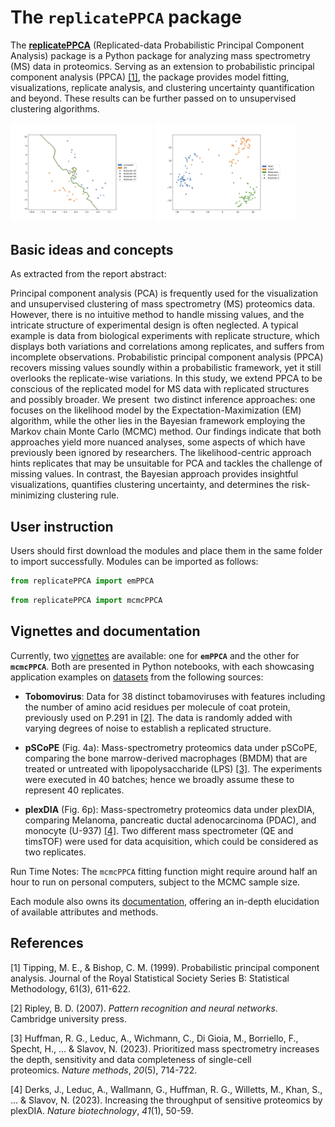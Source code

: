 # The `replicatePPCA` package

The [**replicatePPCA**](https://github.com/wenjie-fan/replicatePPCA/) (Replicated-data Probabilistic Principal Component Analysis) package is a Python package for analyzing mass spectrometry (MS) data in proteomics. Serving as an extension to probabilistic principal component analysis (PPCA) [[1]](#1), the package provides model fitting, visualizations, replicate analysis, and clustering uncertainty quantification and beyond. These results can be further passed on to unsupervised clustering algorithms.

<p float="middle">
    <img src="https://raw.githubusercontent.com/wenjie-fan/replicatePPCA/main/assets/emPPCA1.jpg" width="45%" />
    <img src="https://raw.githubusercontent.com/wenjie-fan/replicatePPCA/main/assets/emPPCA2.jpg" width="45%" />
</p>

## Basic ideas and concepts

As extracted from the report abstract:

Principal component analysis (PCA) is frequently used for the visualization and unsupervised clustering of mass spectrometry (MS) proteomics data. However, there is no intuitive method to handle missing values, and the intricate structure of experimental design is often neglected. A typical example is data from biological experiments with replicate structure, which displays both variations and correlations among replicates, and suffers from incomplete observations. Probabilistic principal component analysis (PPCA) recovers missing values soundly within a probabilistic framework, yet it still overlooks the replicate-wise variations. In this study, we extend PPCA to be conscious of the replicated model for MS data with replicated structures and possibly broader. We present  two distinct inference approaches: one focuses on the likelihood model by the Expectation-Maximization (EM) algorithm, while the other lies in the Bayesian framework employing the Markov chain Monte Carlo (MCMC) method. Our findings indicate that both approaches yield more nuanced analyses, some aspects of which have previously been ignored by researchers. The likelihood-centric approach hints replicates that may be unsuitable for PCA and tackles the challenge of missing values. In contrast, the Bayesian approach provides insightful visualizations, quantifies clustering uncertainty, and determines the risk-minimizing clustering rule.

## User instruction

Users should first download the modules and place them in the same folder to import successfully. Modules can be imported as follows:

``` python
from replicatePPCA import emPPCA
```

``` python
from replicatePPCA import mcmcPPCA
```

## Vignettes and documentation

Currently, two [vignettes](https://github.com/wenjie-fan/replicatePPCA/tree/main/vignettes) are available: one for **`emPPCA`** and the other for **`mcmcPPCA`**. Both are presented in Python notebooks, with each showcasing application examples on [datasets](https://github.com/wenjie-fan/replicatePPCA/tree/main/datasets) from the following sources:

-   **Tobomovirus**: Data for 38 distinct tobamoviruses with features including the number of amino acid residues per molecule of coat protein, previously used on P.291 in [[2]](#2). The data is randomly added with varying degrees of noise to establish a replicated structure.

-   **pSCoPE** (Fig. 4a): Mass-spectrometry proteomics data under pSCoPE, comparing the bone marrow-derived macrophages (BMDM) that are treated or untreated with lipopolysaccharide (LPS) [[3]](#3). The experiments were executed in 40 batches; hence we broadly assume these to represent 40 replicates.

-   **plexDIA** (Fig. 6p): Mass-spectrometry proteomics data under plexDIA, comparing Melanoma, pancreatic ductal adenocarcinoma (PDAC), and monocyte (U-937) [[4]](#4). Two different mass spectrometer (QE and timsTOF) were used for data acquisition, which could be considered as two replicates.

Run Time Notes: The `mcmcPPCA` fitting function might require around half an hour to run on personal computers, subject to the MCMC sample size.

Each module also owns its [documentation](https://github.com/wenjie-fan/replicatePPCA/tree/main/documentation), offering an in-depth elucidation of available attributes and methods.

## References

<a id="1">[1]</a> Tipping, M. E., & Bishop, C. M. (1999). Probabilistic principal component analysis. Journal of the Royal Statistical Society Series B: Statistical Methodology, 61(3), 611-622.

<a id="1">[2]</a> Ripley, B. D. (2007). *Pattern recognition and neural networks*. Cambridge university press.

<a id="1">[3]</a> Huffman, R. G., Leduc, A., Wichmann, C., Di Gioia, M., Borriello, F., Specht, H., \... & Slavov, N. (2023). Prioritized mass spectrometry increases the depth, sensitivity and data completeness of single-cell proteomics. *Nature methods*, *20*(5), 714-722.

<a id="1">[4]</a> Derks, J., Leduc, A., Wallmann, G., Huffman, R. G., Willetts, M., Khan, S., \... & Slavov, N. (2023). Increasing the throughput of sensitive proteomics by plexDIA. *Nature biotechnology*, *41*(1), 50-59.
